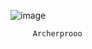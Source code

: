 ![image](https://github.com/Archerprooo/Archerprooo/assets/161921350/5dd3dc3f-a5a5-492b-a210-60d544498cd1)

         Archerprooo


